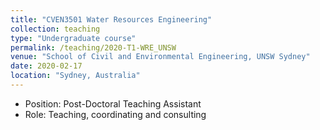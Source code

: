 ```yaml
---
title: "CVEN3501 Water Resources Engineering"
collection: teaching
type: "Undergraduate course"
permalink: /teaching/2020-T1-WRE_UNSW
venue: "School of Civil and Environmental Engineering, UNSW Sydney"
date: 2020-02-17
location: "Sydney, Australia"
---
```


* Position: Post-Doctoral Teaching Assistant 
* Role: Teaching, coordinating and consulting

